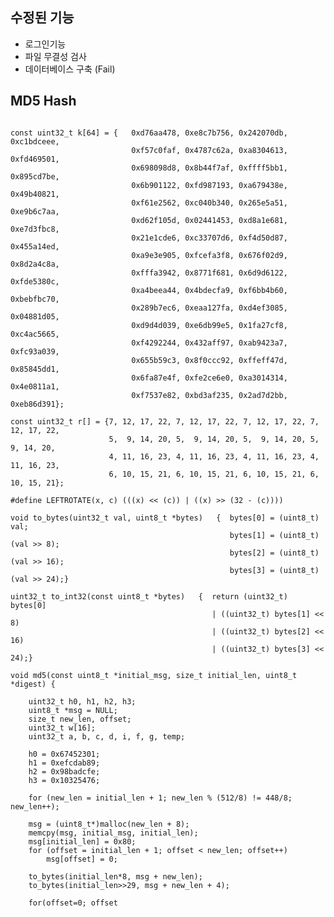 

## 수정된 기능

+ 로그인기능
+ 파일 무결성 검사
+ 데이터베이스 구축 (Fail)


## MD5 Hash
<pre><code>
const uint32_t k[64] = {   0xd76aa478, 0xe8c7b756, 0x242070db, 0xc1bdceee,   
                           0xf57c0faf, 0x4787c62a, 0xa8304613, 0xfd469501,   
                           0x698098d8, 0x8b44f7af, 0xffff5bb1, 0x895cd7be,   
                           0x6b901122, 0xfd987193, 0xa679438e, 0x49b40821,   
                           0xf61e2562, 0xc040b340, 0x265e5a51, 0xe9b6c7aa,   
                           0xd62f105d, 0x02441453, 0xd8a1e681, 0xe7d3fbc8,    
                           0x21e1cde6, 0xc33707d6, 0xf4d50d87, 0x455a14ed,    
                           0xa9e3e905, 0xfcefa3f8, 0x676f02d9, 0x8d2a4c8a,    
                           0xfffa3942, 0x8771f681, 0x6d9d6122, 0xfde5380c,    
                           0xa4beea44, 0x4bdecfa9, 0xf6bb4b60, 0xbebfbc70,    
                           0x289b7ec6, 0xeaa127fa, 0xd4ef3085, 0x04881d05,    
                           0xd9d4d039, 0xe6db99e5, 0x1fa27cf8, 0xc4ac5665,    
                           0xf4292244, 0x432aff97, 0xab9423a7, 0xfc93a039,    
                           0x655b59c3, 0x8f0ccc92, 0xffeff47d, 0x85845dd1,    
                           0x6fa87e4f, 0xfe2ce6e0, 0xa3014314, 0x4e0811a1,    
                           0xf7537e82, 0xbd3af235, 0x2ad7d2bb, 0xeb86d391};
                           
const uint32_t r[] = {7, 12, 17, 22, 7, 12, 17, 22, 7, 12, 17, 22, 7, 12, 17, 22,
                      5,  9, 14, 20, 5,  9, 14, 20, 5,  9, 14, 20, 5,  9, 14, 20,
                      4, 11, 16, 23, 4, 11, 16, 23, 4, 11, 16, 23, 4, 11, 16, 23,
                      6, 10, 15, 21, 6, 10, 15, 21, 6, 10, 15, 21, 6, 10, 15, 21};
                      
#define LEFTROTATE(x, c) (((x) << (c)) | ((x) >> (32 - (c))))

void to_bytes(uint32_t val, uint8_t *bytes)   {  bytes[0] = (uint8_t) val;
                                                 bytes[1] = (uint8_t) (val >> 8);
                                                 bytes[2] = (uint8_t) (val >> 16);
                                                 bytes[3] = (uint8_t) (val >> 24);}
                                                      
uint32_t to_int32(const uint8_t *bytes)   {  return (uint32_t) bytes[0]    
                                             | ((uint32_t) bytes[1] << 8)    
                                             | ((uint32_t) bytes[2] << 16)    
                                             | ((uint32_t) bytes[3] << 24);} 
                                             
void md5(const uint8_t *initial_msg, size_t initial_len, uint8_t *digest) {

    uint32_t h0, h1, h2, h3;
    uint8_t *msg = NULL;
    size_t new_len, offset;
    uint32_t w[16];
    uint32_t a, b, c, d, i, f, g, temp;

    h0 = 0x67452301;
    h1 = 0xefcdab89;
    h2 = 0x98badcfe;
    h3 = 0x10325476;

    for (new_len = initial_len + 1; new_len % (512/8) != 448/8; new_len++);

    msg = (uint8_t*)malloc(new_len + 8);
    memcpy(msg, initial_msg, initial_len);
    msg[initial_len] = 0x80;
    for (offset = initial_len + 1; offset < new_len; offset++)
        msg[offset] = 0;

    to_bytes(initial_len*8, msg + new_len);
    to_bytes(initial_len>>29, msg + new_len + 4);

    for(offset=0; offset<new_len; offset += (512/8)) {
        for (i = 0; i < 16; i++)
            w[i] = to_int32(msg + offset + i*4);

        a = h0;
        b = h1;
        c = h2;
        d = h3;

        for(i = 0; i<64; i++) {

            if (i < 16) {
                f = (b & c) | ((~b) & d);
                g = i;
            } else if (i < 32) {
                f = (d & b) | ((~d) & c);
                g = (5*i + 1) % 16;
            } else if (i < 48) {
                f = b ^ c ^ d;
                g = (3*i + 5) % 16;
            } else {
                f = c ^ (b | (~d));
                g = (7*i) % 16;
            }

            temp = d;
            d = c;
            c = b;
            b = b + LEFTROTATE((a + f + k[i] + w[g]), r[i]);
            a = temp;

        }

        h0 += a;
        h1 += b;
        h2 += c;
        h3 += d;
    }

    free(msg);

    to_bytes(h0, digest);
    to_bytes(h1, digest + 4);
    to_bytes(h2, digest + 8);
    to_bytes(h3, digest + 12);
}
 </code></pre>


  
    
